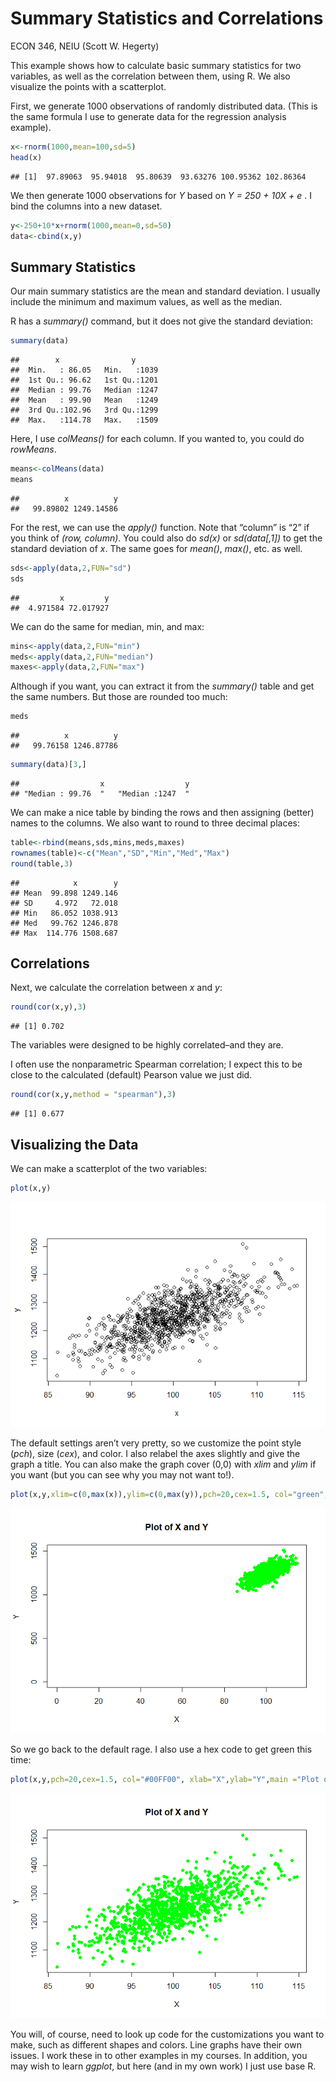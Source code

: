 Summary Statistics and Correlations
================
ECON 346, NEIU (Scott W. Hegerty)

This example shows how to calculate basic summary statistics for two
variables, as well as the correlation between them, using R. We also
visualize the points with a scatterplot.

First, we generate 1000 observations of randomly distributed data. (This
is the same formula I use to generate data for the regression analysis
example).

``` r
x<-rnorm(1000,mean=100,sd=5)
head(x)
```

    ## [1]  97.89063  95.94018  95.80639  93.63276 100.95362 102.86364

We then generate 1000 observations for *Y* based on *Y = 250 + 10X + e*
. I bind the columns into a new dataset.

``` r
y<-250+10*x+rnorm(1000,mean=0,sd=50)
data<-cbind(x,y)
```

## Summary Statistics

Our main summary statistics are the mean and standard deviation. I
usually include the minimum and maximum values, as well as the median.

R has a *summary()* command, but it does not give the standard
deviation:

``` r
summary(data)
```

    ##        x                y       
    ##  Min.   : 86.05   Min.   :1039  
    ##  1st Qu.: 96.62   1st Qu.:1201  
    ##  Median : 99.76   Median :1247  
    ##  Mean   : 99.90   Mean   :1249  
    ##  3rd Qu.:102.96   3rd Qu.:1299  
    ##  Max.   :114.78   Max.   :1509

Here, I use *colMeans()* for each column. If you wanted to, you could do
*rowMeans*.

``` r
means<-colMeans(data)
means
```

    ##          x          y 
    ##   99.89802 1249.14586

For the rest, we can use the *apply()* function. Note that “column” is
“2” if you think of *(row, column)*. You could also do *sd(x)* or *sd(data[,1])* to get the standard deviation of *x*. The same goes for *mean()*, *max()*, etc. as well.

``` r
sds<-apply(data,2,FUN="sd")
sds
```

    ##         x         y 
    ##  4.971584 72.017927

We can do the same for median, min, and max:

``` r
mins<-apply(data,2,FUN="min")
meds<-apply(data,2,FUN="median")
maxes<-apply(data,2,FUN="max")
```

Although if you want, you can extract it from the *summary()* table and
get the same numbers. But those are rounded too much:

``` r
meds
```

    ##          x          y 
    ##   99.76158 1246.87786

``` r
summary(data)[3,]
```

    ##                  x                  y 
    ## "Median : 99.76  "   "Median :1247  "

We can make a nice table by binding the rows and then assigning (better)
names to the columns. We also want to round to three decimal places:

``` r
table<-rbind(means,sds,mins,meds,maxes)
rownames(table)<-c("Mean","SD","Min","Med","Max")
round(table,3)
```

    ##            x        y
    ## Mean  99.898 1249.146
    ## SD     4.972   72.018
    ## Min   86.052 1038.913
    ## Med   99.762 1246.878
    ## Max  114.776 1508.687

## Correlations

Next, we calculate the correlation between *x* and *y*:

``` r
round(cor(x,y),3)
```

    ## [1] 0.702

The variables were designed to be highly correlated–and they are.

I often use the nonparametric Spearman correlation; I expect this to be
close to the calculated (default) Pearson value we just did.

``` r
round(cor(x,y,method = "spearman"),3)
```

    ## [1] 0.677

## Visualizing the Data

We can make a scatterplot of the two variables:

``` r
plot(x,y)
```

![](Lec03-4-5_BasicTools_files/figure-gfm/unnamed-chunk-12-1.png)<!-- -->

The default settings aren’t very pretty, so we customize the point style
(*pch*), size (*cex*), and color. I also relabel the axes slightly and
give the graph a title. You can also make the graph cover (0,0) with
*xlim* and *ylim* if you want (but you can see why you may not want
to!).

``` r
plot(x,y,xlim=c(0,max(x)),ylim=c(0,max(y)),pch=20,cex=1.5, col="green", xlab="X",ylab="Y",main ="Plot of X and Y")
```

![](Lec03-4-5_BasicTools_files/figure-gfm/unnamed-chunk-13-1.png)<!-- -->

So we go back to the default rage. I also use a hex code to get green
this time:

``` r
plot(x,y,pch=20,cex=1.5, col="#00FF00", xlab="X",ylab="Y",main ="Plot of X and Y")
```

![](Lec03-4-5_BasicTools_files/figure-gfm/unnamed-chunk-14-1.png)<!-- -->

You will, of course, need to look up code for the customizations you
want to make, such as different shapes and colors. Line graphs have
their own issues. I work these in to other examples in my courses. In
addition, you may wish to learn *ggplot*, but here (and in my own work)
I just use base R.
